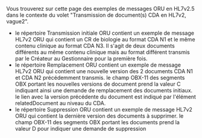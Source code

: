 Vous trouverez sur cette page des exemples de messages ORU en HL7v2.5 dans le contexte du volet "Transmission de document(s) CDA en HL7v2, vague2".
- le répertoire Transmission initiale ORU contient un exemple de message HL7v2 ORU qui contient un CR de biologie au format CDA N1 et le même contenu clinique au format CDA N3. Il s'agit de deux documents différents au même contenu clinique mais au format différent transmis par le Créateur au Gestionnaire pour la première fois.
- le répertoire Remplacement ORU contient un exemple de message HL7v2 ORU qui contient une nouvelle version des 2 documents CDA N1 et CDA N2 précédemment transmis. le champ OBX-11 des segments OBX portant les nouvelles versions de document prend la valeur C indiquant ainsi une demande de remplacement des documents initiaux. le lien avec la version précédente du document est indiqué par l'élément relatedDocument au niveau du CDA.
- le répertoire Suppression ORU contient un exemple de message HL7v2 ORU qui contient la dernière version des documents à supprimer. le champ OBX-11 des segments OBX portant les documents prend la valeur D pour indiquer une demande de suppression